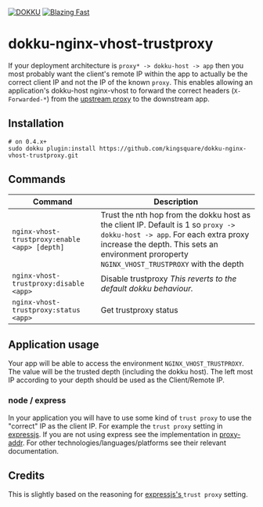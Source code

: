 [![DOKKU](https://img.shields.io/badge/DOKKU->=0.4.x-success.svg)](http://dokku.viewdocs.io/dokku/development/plugin-creation/)
[![Blazing Fast](https://img.shields.io/badge/Blazing-Fast-success.svg)](https://twitter.com/acdlite/status/974390255393505280)

# dokku-nginx-vhost-trustproxy

If your deployment architecture is `proxy* -> dokku-host -> app` then you most probably want the client's 
remote IP within the app to actually be the correct client IP and not the IP of the known `proxy`. 
This enables allowing an application's dokku-host nginx-vhost to forward the correct headers (`X-Forwarded-*`) from the [upstream proxy](http://tools.ietf.org/html/rfc2616#section-1.3) to the downstream app.

## Installation

    # on 0.4.x+
    sudo dokku plugin:install https://github.com/kingsquare/dokku-nginx-vhost-trustproxy.git

## Commands

|Command|Description|
|---|---|
|`nginx-vhost-trustproxy:enable <app> [depth]`|Trust the nth hop from the dokku host as the client IP. Default is 1 so `proxy -> dokku-host -> app`. For each extra proxy increase the depth. This sets an environment proroperty `NGINX_VHOST_TRUSTPROXY` with the depth|
|`nginx-vhost-trustproxy:disable <app>`|Disable trustproxy *This reverts to the default dokku behaviour.*|
|`nginx-vhost-trustproxy:status <app>`|Get trustproxy status|

## Application usage

Your app will be able to access the environment `NGINX_VHOST_TRUSTPROXY`. The value will be the trusted depth (including the dokku host). The left most IP according to your depth should be used as the Client/Remote IP.

### node / express
In your application you will have to use some kind of `trust proxy` to use the "correct" IP as the client IP. For example the `trust proxy` setting in [expressjs](https://expressjs.com/en/guide/behind-proxies.html). If you are not using express see the implementation in [proxy-addr](https://www.npmjs.com/package/proxy-addr). For other technologies/languages/platforms see their relevant documentation.


## Credits

This is slightly based on the reasoning for [expressjs's ](https://expressjs.com/en/guide/behind-proxies.html) `trust proxy` setting.

